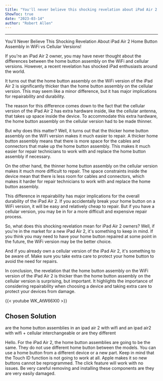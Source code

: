 ```yaml
---
title: "You'll never believe this shocking revelation about iPad Air 2 Home Button Assembly in WiFi vs Cellular versions!"
ShowToc: true 
date: "2023-03-14"
author: "Robert Allen"
---
```

*****
You'll Never Believe This Shocking Revelation About iPad Air 2 Home Button Assembly in WiFi vs Cellular Versions!

If you're an iPad Air 2 owner, you may have never thought about the differences between the home button assembly on the WiFi and cellular versions. However, a recent revelation has shocked iPad enthusiasts around the world.

It turns out that the home button assembly on the WiFi version of the iPad Air 2 is significantly thicker than the home button assembly on the cellular version. This may seem like a minor difference, but it has major implications for repairability and durability.

The reason for this difference comes down to the fact that the cellular version of the iPad Air 2 has extra hardware inside, like the cellular antenna, that takes up space inside the device. To accommodate this extra hardware, the home button assembly on the cellular version had to be made thinner.

But why does this matter? Well, it turns out that the thicker home button assembly on the WiFi version makes it much easier to repair. A thicker home button assembly means that there is more space for the cables and connectors that make up the home button assembly. This makes it much easier for repair technicians to work with and replace the home button assembly if necessary.

On the other hand, the thinner home button assembly on the cellular version makes it much more difficult to repair. The space constraints inside the device mean that there is less room for cables and connectors, which makes it harder for repair technicians to work with and replace the home button assembly.

This difference in repairability has major implications for the overall durability of the iPad Air 2. If you accidentally break your home button on a WiFi version, it will be easy and relatively cheap to repair. But if you have a cellular version, you may be in for a more difficult and expensive repair process.

So, what does this shocking revelation mean for iPad Air 2 owners? Well, if you're in the market for a new iPad Air 2, it's something to keep in mind. If you think you may need to have your home button repaired at some point in the future, the WiFi version may be the better choice.

And if you already own a cellular version of the iPad Air 2, it's something to be aware of. Make sure you take extra care to protect your home button to avoid the need for repairs.

In conclusion, the revelation that the home button assembly on the WiFi version of the iPad Air 2 is thicker than the home button assembly on the cellular version is surprising, but important. It highlights the importance of considering repairability when choosing a device and taking extra care to protect your devices from damage.

{{< youtube WK_AtW66XI0 >}} 



## Chosen Solution
 are the home button assemblies in an ipad air 2 with wifi and an ipad air2 with wifi + cellular interchangeable or are they different

 Hello.  For the iPad Air 2, the home button assemblies are going to be the same.  They do not use different home button between the models.  You can use a home button from a different device or a new part.  Keep in mind that the Touch ID function is not going to work at all.  Apple makes it so new buttons cannot be reprogrammed.  The click feature will work with no issues.  Be very careful removing and installing these components are they are very easily damaged.




